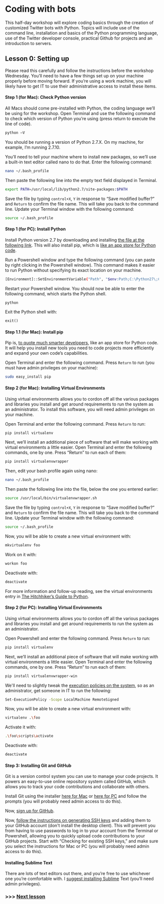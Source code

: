 # Coding with bots

This half-day workshop will explore coding basics through the creation of customized Twitter bots with Python. Topics will include use of the command line, installation and basics of the Python programming language, use of the Twitter developer console, practical Github for projects and an introduction to servers.

## Lesson 0: Setting up

Please read this carefully and follow the instructions before the workshop Wednesday. You’ll need to have a few things set up on your machine properly before moving forward. If you’re using a work machine, you will likely have to get IT to use their administrative access to install these items.

 
#### Step 1 (for Mac): Check Python version

All Macs should come pre-installed with Python, the coding language we’ll be using for the workshop. Open Terminal and use the following command to check which version of Python you’re using (press return to execute the line of code).

```bash
python –V
```

You should be running a version of Python 2.7.X. On my machine, for example, I’m running 2.7.10.

You’ll need to tell your machine where to install new packages, so we’ll use a built-in text editor called nano to do that. Enter the following command:

```bash
nano ~/.bash_profile
```

Then paste the following line into the empty text field displayed in Terminal.

```bash
export PATH=/usr/local/lib/python2.7/site-packages:$PATH
```

Save the file by typing ```control+X```, ```Y``` in response to “Save modified buffer?” and ```Return``` to confirm the file name. This will take you back to the command line. Update your Terminal window with the following command:

```bash
source ~/.bash_profile
```

#### Step 1 (for PC): Install Python

Install Python version 2.7 by downloading and installing [the file at the following link](https://www.python.org/ftp/python/2.7.10/python-2.7.10.msi). This will also install pip, which is [like an app store for Python code](http://blog.apps.npr.org/2013/06/06/how-to-setup-a-developers-environment.html).

Run a Powershell window and type the following command (you can paste by right clicking in the Powershell window). This command makes it easier to run Python without specifying its exact location on your machine.

```bash
[Environment]::SetEnvironmentVariable("Path", "$env:Path;C:\Python27\;C:\Python27\Scripts\", "User")
```

Restart your Powershell window. You should now be able to enter the following command, which starts the Python shell.

```bash
python
```

Exit the Python shell with:

```python
exit()
```

#### Step 1.1 (for Mac): Install pip
Pip is, [to quote much smarter developers](http://blog.apps.npr.org/2013/06/06/how-to-setup-a-developers-environment.html), like an app store for Python code. It will help you install new tools you need to code projects more efficiently and expand your own code’s capabilities.

Open Terminal and enter the following command. Press ```Return``` to run (you must have admin privileges on your machine):

```bash
sudo easy_install pip
```

#### Step 2 (for Mac): Installing Virtual Environments

Using virtual environments allows you to cordon off all the various packages and libraries you install and get around requirements to run the system as an administrator. To install this software, you will need admin privileges on your machine.

Open Terminal and enter the following command. Press ```Return``` to run:

```bash
pip install virtualenv
```

Next, we’ll install an additional piece of software that will make working with virtual environments a little easier. Open Terminal and enter the following commands, one by one. Press “Return” to run each of them:

```bash
pip install virtualenvwrapper
```

Then, edit your bash profile again using nano:

```bash
nano ~/.bash_profile
```

Then paste the following line into the file, below the one you entered earlier:

```bash
source /usr/local/bin/virtualenvwrapper.sh
```

Save the file by typing ```control+X```, ```Y``` in response to “Save modified buffer?” and ```Return``` to confirm the file name. This will take you back to the command line. Update your Terminal window with the following command:

```bash
source ~/.bash_profile
```

Now, you will be able to create a new virtual environment with:

```bash
mkvirtualenv foo
```

Work on it with:

```bash
workon foo
```

Deactivate with:

```bash
deactivate
```

For more information and follow-up reading, see the virtual environments entry in [The Hitchhiker’s Guide to Python](http://docs.python-guide.org/en/latest/dev/virtualenvs/).

#### Step 2 (for PC): Installing Virtual Environments

Using virtual environments allows you to cordon off all the various packages and libraries you install and get around requirements to run the system as an administrator.

Open Powershell and enter the following command. Press ```Return``` to run:

```bash
pip install virtualenv
```

Next, we’ll install an additional piece of software that will make working with virtual environments a little easier. Open Terminal and enter the following commands, one by one. Press “Return” to run each of them:

```bash
pip install virtualenvwrapper-win
```

We'll need to slightly tweak the [execution policies on the system](https://virtualenv.pypa.io/en/latest/userguide.html), so as an administrator, get someone in IT to run the following:

```bash
Set-ExecutionPolicy -Scope LocalMachine RemoteSigned
```

Now, you will be able to create a new virtual environment with:

```bash
virtualenv .\foo
```

Activate it with:

```bash
.\foo\scripts\activate
```

Deactivate with:

```bash
deactivate
```

#### Step 3: Installing Git and GitHub

Git is a version control system you can use to manage your code projects. It powers an easy-to-use online repository system called GitHub, which allows you to track your code contributions and collaborate with others.

Install Git using the installer [here for Mac](https://git-scm.com/download/mac) or [here for PC](https://git-scm.com/download/win) and follow the prompts (you will probably need admin access to do this).

Now, [sign up for GitHub](https://github.com/join).

Now, [follow the instructions on generating SSH keys](https://help.github.com/articles/generating-an-ssh-key/) and adding them to your GitHub account (don't install the desktop client). This will prevent you from having to use passwords to log in to your account from the Terminal or Powershell, allowing you to quickly upload code contributions to your GitHub projects. Start with “Checking for existing SSH keys,” and make sure you select the instructions for Mac or PC (you will probably need admin access to do this).

#### Installing Sublime Text
There are lots of text editors out there, and you’re free to use whichever one you’re comfortable with. I [suggest installing Sublime](https://www.sublimetext.com/) Text (you’ll need admin privileges).

### >>> [Next lesson](./lessons/lessonOne.md)



